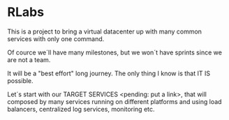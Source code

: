 # RLabs

This is a project to bring a virtual datacenter up with many common services with only one command.

Of cource we´ll have many milestones, but we won´t have sprints since we are not a team.

It will be a "best effort" long journey. The only thing I know is that IT IS possible.

Let´s start with our TARGET SERVICES <pending: put a link>, that will composed by many services running on different platforms and using load balancers, centralized log services, monitoring etc.

